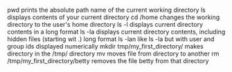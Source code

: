 pwd prints the absolute path name of the current working directory
ls displays contents of your current directory
cd /home changes the working directory to the user's home directory
ls -l displays current directory contents in a long format
ls -la displays current directory contents, including hidden files (starting wit .) long format
ls -lan like ls -la but with user and group ids displayed numerically
mkdir tmp/my_first_directory/ makes directory in the /tmp/ directory
mv moves file from directory to another
rm /tmp/my_first_directory/betty removes the file betty from that directory

